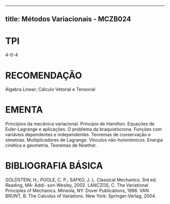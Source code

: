 
---
title: Métodos Variacionais - MCZB024 
---

# TPI

4-0-4

# RECOMENDAÇÃO

Álgebra Linear; Cálculo Vetorial e Tensorial

# EMENTA

Princípios da mecânica variacional. Princípio de Hamilton. Equações de Euler-Lagrange e aplicações. O problema da braquistócrona. Funções com variáveis dependentes e independentes. Teoremas de conservação e simetrias. Multiplicadores de Lagrange. Vínculos não-holonômicos. Energia cinética e geometria. Teoremas de Noether.

# BIBLIOGRAFIA BÁSICA

GOLDSTEIN, H.; POOLE, C. P.; SAFKO, J. L. Classical Mechanics. 3rd ed. Reading, MA: Addi- son-Wesley, 2002.
LANCZOS, C. The Variational Principles of Mechanics. Mineola, NY: Dover Publications, 1986.
VAN BRUNT, B. The Calculus of Variations. New York: Springer-Verlag, 2004.
        